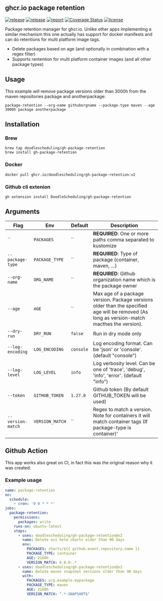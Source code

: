 ## ghcr.io package retention

[![release](https://img.shields.io/github/release/DoodleScheduling/gh-package-retention/all.svg)](https://github.com/DoodleScheduling/gh-package-retention/releases)
[![release](https://github.com/doodlescheduling/package-retention/actions/workflows/release.yaml/badge.svg)](https://github.com/doodlescheduling/package-retention/actions/workflows/release.yaml)
[![report](https://goreportcard.com/badge/github.com/DoodleScheduling/gh-package-retention)](https://goreportcard.com/report/github.com/DoodleScheduling/gh-package-retention)
[![Coverage Status](https://coveralls.io/repos/github/DoodleScheduling/gh-package-retention/badge.svg?branch=master)](https://coveralls.io/github/DoodleScheduling/gh-package-retention?branch=master)
[![license](https://img.shields.io/github/license/DoodleScheduling/gh-package-retention.svg)](https://github.com/DoodleScheduling/gh-package-retention/blob/master/LICENSE)

Package retention manager for ghcr.io.
Unlike other apps implementing a similar mechanism this one actually has support for docker manifests
and can do retentions for multi platform image tags.

* Delete packages based on age (and optionally in combination with a regex filter)
* Supports rentention for multi platform container images (and all other package types)

## Usage

This example will remove package versions older than 3000h from the maven repositories package and anotherpackage:

```
package-retention --org-name githuborgname --package-type maven --age 3000h package anotherpackage
```

## Installation

### Brew
```
brew tap doodlescheduling/gh-package-retention
brew install gh-package-retention
```

### Docker
```
docker pull ghcr.io/doodlescheduling/gh-package-retention:v2
```

### Github cli extenion
```
gh extension install DoodleScheduling/gh-package-retention
```

## Arguments

| Flag  | Env | Default | Description |
| ------------- | ------------- | ------------- | ------------- |
| ``  | `PACKAGES`  | `` | **REQUIRED**: One or more paths comma separated to kustomize |
| `--package-type` | `PACKAGE_TYPE` | `` | **REQUIRED**: Type of package (container, maven, ...) |
| `--org-name` | `ORG_NAME` | `` | **REQUIRED**: Github organization name which is the package owner |
| `--age`  | `AGE`  | `` | Max age of a package version. Package versions older than the specified age will be removed (As long as version-match macthes the version). |
| `--dry-run`  | `DRY_RUN` | `false` | Run in dry mode only |
| `--log-encoding`  | `LOG_ENCODING` | `console` | Log encoding format. Can be 'json' or 'console'. (default "console") |
| `--log-level`  | `LOG_LEVEL`  | `info` | Log verbosity level. Can be one of 'trace', 'debug', 'info', 'error'. (default "info") |
| `--token`  | `GITHUB_TOKEN` | `1.27.0` | Github token (By default GITHUB_TOKEN will be used) |
| `--version-match`  | `VERSION_MATCH` | `` | Regex to match a version. Note for containers it will match container tags (If package-type is container)' |


## Github Action

This app works also great on CI, in fact this was the original reason why it was created.

### Example usage


```yaml
name: package-retention
on:
  schedule:
    - cron: '0 0 * * *'
jobs:
  package-retention:
    permissions:
      packages: write
    runs-on: ubuntu-latest
    steps:
      - uses: doodlescheduling/gh-package-retention@v2
        name: Delete oci helm charts older than 90 days
        env:
          PACKAGES: charts/${{ github.event.repository.name }}
          PACKAGE_TYPE: container
          AGE: 2160h
          VERSION_MATCH: 0.0.0-.*
      - uses: doodlescheduling/gh-package-retention@v2
        name: Delete maven snapshot versions older than 90 days
        with:
          PACKAGES: org.example.mypackage
          PACKAGE_TYPE: maven
          AGE: 2160h
          VERSION_MATCH: ".*-SNAPSHOT$"
```
